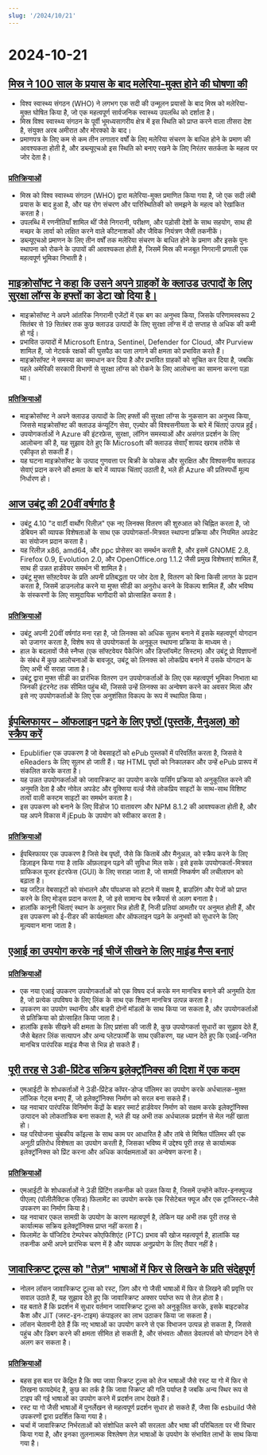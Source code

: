 ```yaml
---
slug: '/2024/10/21'
---
```


# 2024-10-21

## [मिस्र ने 100 साल के प्रयास के बाद मलेरिया-मुक्त होने की घोषणा की](https://www.bbc.com/news/articles/cm2yl8pjgn2o)

- विश्व स्वास्थ्य संगठन (WHO) ने लगभग एक सदी की उन्मूलन प्रयासों के बाद मिस्र को मलेरिया-मुक्त घोषित किया है, जो एक महत्वपूर्ण सार्वजनिक स्वास्थ्य उपलब्धि को दर्शाता है।
- मिस्र विश्व स्वास्थ्य संगठन के पूर्वी भूमध्यसागरीय क्षेत्र में इस स्थिति को प्राप्त करने वाला तीसरा देश है, संयुक्त अरब अमीरात और मोरक्को के बाद।
- प्रमाणपत्र के लिए कम से कम तीन लगातार वर्षों के लिए मलेरिया संचरण के बाधित होने के प्रमाण की आवश्यकता होती है, और डब्ल्यूएचओ इस स्थिति को बनाए रखने के लिए निरंतर सतर्कता के महत्व पर जोर देता है।

### [प्रतिक्रियाओं](https://news.ycombinator.com/item?id=41903616)

- मिस्र को विश्व स्वास्थ्य संगठन (WHO) द्वारा मलेरिया-मुक्त प्रमाणित किया गया है, जो एक सदी लंबी प्रयास के बाद हुआ है, और यह रोग संचरण और पारिस्थितिकी को समझने के महत्व को रेखांकित करता है।
- उपलब्धि में रणनीतियाँ शामिल थीं जैसे निगरानी, परीक्षण, और पड़ोसी देशों के साथ सहयोग, साथ ही मच्छर के लार्वा को लक्षित करने वाले कीटनाशकों और जैविक नियंत्रण जैसी तकनीकें।
- डब्ल्यूएचओ प्रमाणन के लिए तीन वर्षों तक मलेरिया संचरण के बाधित होने के प्रमाण और इसके पुनः स्थापना को रोकने के उपायों की आवश्यकता होती है, जिसमें मिस्र की मजबूत निगरानी प्रणाली एक महत्वपूर्ण भूमिका निभाती है।

## [माइक्रोसॉफ्ट ने कहा कि उसने अपने ग्राहकों के क्लाउड उत्पादों के लिए सुरक्षा लॉग्स के हफ्तों का डेटा खो दिया है।](https://techcrunch.com/2024/10/17/microsoft-said-it-lost-weeks-of-security-logs-for-its-customers-cloud-products/)

- माइक्रोसॉफ्ट ने अपने आंतरिक निगरानी एजेंटों में एक बग का अनुभव किया, जिसके परिणामस्वरूप 2 सितंबर से 19 सितंबर तक कुछ क्लाउड उत्पादों के लिए सुरक्षा लॉग्स में दो सप्ताह से अधिक की कमी हो गई।
- प्रभावित उत्पादों में Microsoft Entra, Sentinel, Defender for Cloud, और Purview शामिल हैं, जो नेटवर्क रक्षकों की घुसपैठ का पता लगाने की क्षमता को प्रभावित करते हैं।
- माइक्रोसॉफ्ट ने समस्या का समाधान कर दिया है और प्रभावित ग्राहकों को सूचित कर दिया है, जबकि पहले अमेरिकी सरकारी विभागों से सुरक्षा लॉग्स को रोकने के लिए आलोचना का सामना करना पड़ा था।

### [प्रतिक्रियाओं](https://news.ycombinator.com/item?id=41898723)

- माइक्रोसॉफ्ट ने अपने क्लाउड उत्पादों के लिए हफ्तों की सुरक्षा लॉग्स के नुकसान का अनुभव किया, जिससे माइक्रोसॉफ्ट की क्लाउड कंप्यूटिंग सेवा, एज़्योर की विश्वसनीयता के बारे में चिंताएं उत्पन्न हुईं।
- उपयोगकर्ताओं ने Azure की इंटरफ़ेस, सुरक्षा, लॉगिन समस्याओं और असंगत प्रदर्शन के लिए आलोचना की है, यह सुझाव देते हुए कि Microsoft की क्लाउड सेवाएँ शायद खराब तरीके से एकीकृत हो सकती हैं।
- यह घटना माइक्रोसॉफ्ट के उत्पाद गुणवत्ता पर बिक्री के फोकस और सुरक्षित और विश्वसनीय क्लाउड सेवाएं प्रदान करने की क्षमता के बारे में व्यापक चिंताएं उठाती है, भले ही Azure की प्रतिस्पर्धी मूल्य निर्धारण हो।

## [आज उबंटू की 20वीं वर्षगांठ है](https://lists.ubuntu.com/archives/ubuntu-announce/2004-October/000003.html)

- उबंटू 4.10 "द वार्टी वार्थोग रिलीज़" एक नए लिनक्स वितरण की शुरुआत को चिह्नित करता है, जो डेबियन की व्यापक विशेषताओं के साथ एक उपयोगकर्ता-मित्रवत स्थापना प्रक्रिया और नियमित अपडेट का संयोजन प्रदान करता है।
- यह रिलीज़ x86, amd64, और ppc प्रोसेसर का समर्थन करती है, और इसमें GNOME 2.8, Firefox 0.9, Evolution 2.0, और OpenOffice.org 1.1.2 जैसी प्रमुख विशेषताएं शामिल हैं, साथ ही उन्नत हार्डवेयर समर्थन भी शामिल है।
- उबंटू मुफ्त सॉफ़्टवेयर के प्रति अपनी प्रतिबद्धता पर जोर देता है, वितरण को बिना किसी लागत के प्रदान करता है, जिसमें डाउनलोड करने या मुफ्त सीडी का अनुरोध करने के विकल्प शामिल हैं, और भविष्य के संस्करणों के लिए सामुदायिक भागीदारी को प्रोत्साहित करता है।

### [प्रतिक्रियाओं](https://news.ycombinator.com/item?id=41898736)

- उबंटू अपनी 20वीं वर्षगांठ मना रहा है, जो लिनक्स को अधिक सुलभ बनाने में इसके महत्वपूर्ण योगदान को उजागर करता है, विशेष रूप से उपयोगकर्ता के अनुकूल स्थापना प्रक्रिया के माध्यम से।
- हाल के बदलावों जैसे स्नैप्स (एक सॉफ्टवेयर पैकेजिंग और डिप्लॉयमेंट सिस्टम) और उबंटू प्रो विज्ञापनों के संबंध में कुछ आलोचनाओं के बावजूद, उबंटू को लिनक्स को लोकप्रिय बनाने में उसके योगदान के लिए अभी भी सराहा जाता है।
- उबंटू द्वारा मुफ्त सीडी का प्रारंभिक वितरण उन उपयोगकर्ताओं के लिए एक महत्वपूर्ण भूमिका निभाता था जिनकी इंटरनेट तक सीमित पहुंच थी, जिससे उन्हें लिनक्स का अन्वेषण करने का अवसर मिला और इसे नए उपयोगकर्ताओं के लिए एक अनुशंसित विकल्प के रूप में स्थापित किया।

## [ईपब्लिफायर – ऑफलाइन पढ़ने के लिए पृष्ठों (पुस्तकें, मैनुअल) को स्क्रैप करें](https://github.com/maoserr/epublifier)

- Epublifier एक उपकरण है जो वेबसाइटों को ePub पुस्तकों में परिवर्तित करता है, जिससे वे eReaders के लिए सुलभ हो जाती हैं। यह HTML पृष्ठों को निकालकर और उन्हें ePub प्रारूप में संकलित करके करता है।
- यह उन्नत उपयोगकर्ताओं को जावास्क्रिप्ट का उपयोग करके पार्सिंग प्रक्रिया को अनुकूलित करने की अनुमति देता है और नोवेल अपडेट और वूक्सिया वर्ल्ड जैसे लोकप्रिय साइटों के साथ-साथ विशिष्ट तत्वों वाली कस्टम साइटों का समर्थन करता है।
- इस उपकरण को बनाने के लिए विंडोज 10 वातावरण और NPM 8.1.2 की आवश्यकता होती है, और यह अपने विकास में jEpub के उपयोग को स्वीकार करता है।

### [प्रतिक्रियाओं](https://news.ycombinator.com/item?id=41903864)

- ईपब्लिफायर एक उपकरण है जिसे वेब पृष्ठों, जैसे कि किताबें और मैनुअल, को स्क्रैप करने के लिए डिज़ाइन किया गया है ताकि ऑफ़लाइन पढ़ने की सुविधा मिल सके। इसे इसके उपयोगकर्ता-मित्रवत ग्राफिकल यूजर इंटरफेस (GUI) के लिए सराहा जाता है, जो सामग्री निष्कर्षण की लचीलापन को बढ़ाता है।
- यह जटिल वेबसाइटों को संभालने और पॉपअप्स को हटाने में सक्षम है, ब्राउज़िंग और पेजों को प्राप्त करने के लिए मोड्स प्रदान करता है, जो इसे सामान्य वेब स्क्रैपर्स से अलग बनाता है।
- हालांकि कानूनी चिंताएं स्थान के अनुसार भिन्न होती हैं, निजी प्रतियां आमतौर पर अनुमत होती हैं, और इस उपकरण को ई-रीडर की कार्यक्षमता और ऑफलाइन पढ़ने के अनुभवों को सुधारने के लिए मूल्यवान माना जाता है।

## [एआई का उपयोग करके नई चीजें सीखने के लिए माइंड मैप्स बनाएं](https://github.com/aotakeda/learn-thing)

### [प्रतिक्रियाओं](https://news.ycombinator.com/item?id=41898076)

- एक नया एआई उपकरण उपयोगकर्ताओं को एक विषय दर्ज करके मन मानचित्र बनाने की अनुमति देता है, जो प्रत्येक उपविषय के लिए लिंक के साथ एक शिक्षण मानचित्र उत्पन्न करता है।
- उपकरण का उपयोग स्थानीय और बाहरी दोनों मॉडलों के साथ किया जा सकता है, और उपयोगकर्ताओं से प्रतिक्रिया को प्रोत्साहित किया जाता है।
- हालांकि इसके सीखने की क्षमता के लिए प्रशंसा की जाती है, कुछ उपयोगकर्ता सुधारों का सुझाव देते हैं, जैसे बेहतर लिंक सत्यापन और अन्य प्लेटफार्मों के साथ एकीकरण, यह ध्यान देते हुए कि एआई-जनित मानचित्र पारंपरिक माइंड मैप्स से भिन्न हो सकते हैं।

## [पूरी तरह से 3डी-प्रिंटेड सक्रिय इलेक्ट्रॉनिक्स की दिशा में एक कदम](https://news.mit.edu/2024/mit-team-takes-major-step-toward-fully-3d-printed-active-electronics-1015)

- एमआईटी के शोधकर्ताओं ने 3डी-प्रिंटेड कॉपर-डोप्ड पॉलिमर का उपयोग करके अर्धचालक-मुक्त लॉजिक गेट्स बनाए हैं, जो इलेक्ट्रॉनिक्स निर्माण को सरल बना सकते हैं।
- यह नवाचार पारंपरिक विनिर्माण केंद्रों के बाहर स्मार्ट हार्डवेयर निर्माण को सक्षम करके इलेक्ट्रॉनिक्स उत्पादन को लोकतांत्रिक बना सकता है, भले ही यह अभी तक अर्धचालक प्रदर्शन से मेल नहीं खाता हो।
- यह परियोजना चुंबकीय कॉइल्स के साथ काम पर आधारित है और तांबे से मिश्रित पॉलिमर की एक अनूठी प्रतिरोध विशेषता का उपयोग करती है, जिसका भविष्य में उद्देश्य पूरी तरह से कार्यात्मक इलेक्ट्रॉनिक्स को प्रिंट करना और अधिक कार्यक्षमताओं का अन्वेषण करना है।

### [प्रतिक्रियाओं](https://news.ycombinator.com/item?id=41899873)

- एमआईटी के शोधकर्ताओं ने 3डी प्रिंटिंग तकनीक को उन्नत किया है, जिसमें उन्होंने कॉपर-इनफ्यूज्ड पीएलए (पॉलीलैक्टिक एसिड) फिलामेंट का उपयोग करके एक रिसेटेबल फ्यूज और एक ट्रांजिस्टर-जैसे उपकरण का निर्माण किया है।
- यह नवाचार एकल सामग्री के उपयोग के कारण महत्वपूर्ण है, लेकिन यह अभी तक पूरी तरह से कार्यात्मक सक्रिय इलेक्ट्रॉनिक्स प्राप्त नहीं करता है।
- फिलामेंट के पॉजिटिव टेम्परेचर कोएफिशिएंट (PTC) प्रभाव की खोज महत्वपूर्ण है, हालांकि यह तकनीक अभी अपने प्रारंभिक चरण में है और व्यापक अनुप्रयोग के लिए तैयार नहीं है।

## [जावास्क्रिप्ट टूल्स को "तेज़" भाषाओं में फिर से लिखने के प्रति संदेहपूर्ण](https://nolanlawson.com/2024/10/20/why-im-skeptical-of-rewriting-javascript-tools-in-faster-languages/)

- नोलन लॉसन जावास्क्रिप्ट टूल्स को रस्ट, ज़िग और गो जैसी भाषाओं में फिर से लिखने की प्रवृत्ति पर सवाल उठाते हैं, यह सुझाव देते हुए कि जावास्क्रिप्ट अक्सर पर्याप्त रूप से तेज़ होता है।
- वह बताते हैं कि प्रदर्शन में सुधार वर्तमान जावास्क्रिप्ट टूल्स को अनुकूलित करके, इसके बाइटकोड कैश और JIT (जस्ट-इन-टाइम) कंपाइलर का लाभ उठाकर किया जा सकता है।
- लॉसन चेतावनी देते हैं कि नए भाषाओं का उपयोग करने से एक विभाजन उत्पन्न हो सकता है, जिससे पहुंच और डिबग करने की क्षमता सीमित हो सकती है, और संभवतः औसत डेवलपर्स को योगदान देने से अलग कर सकता है।

### [प्रतिक्रियाओं](https://news.ycombinator.com/item?id=41898603)

- बहस इस बात पर केंद्रित है कि क्या जावा स्क्रिप्ट टूल्स को तेज भाषाओं जैसे रस्ट या गो में फिर से लिखना फायदेमंद है, कुछ का तर्क है कि जावा स्क्रिप्ट की गति पर्याप्त है जबकि अन्य स्थिर रूप से टाइप की गई भाषाओं का उपयोग करने में प्रदर्शन लाभ देखते हैं।
- रस्ट या गो जैसी भाषाओं में पुनर्लेखन से महत्वपूर्ण प्रदर्शन सुधार हो सकते हैं, जैसा कि esbuild जैसे उपकरणों द्वारा प्रदर्शित किया गया है।
- चर्चा में जावास्क्रिप्ट निर्भरताओं को संशोधित करने की सरलता और भाषा की परिचितता पर भी विचार किया गया है, और इनका तुलनात्मक विश्लेषण तेज़ भाषाओं के उपयोग के संभावित लाभों के साथ किया गया है।

<head>
  <meta property="og:title" content="मिस्र ने 100 साल के प्रयास के बाद मलेरिया-मुक्त होने की घोषणा की" />
  <meta property="og:type" content="website" />
  <meta property="og:image" content="https://og.cho.sh/api/og/?title=%E0%A4%AE%E0%A4%BF%E0%A4%B8%E0%A5%8D%E0%A4%B0%20%E0%A4%A8%E0%A5%87%20100%20%E0%A4%B8%E0%A4%BE%E0%A4%B2%20%E0%A4%95%E0%A5%87%20%E0%A4%AA%E0%A5%8D%E0%A4%B0%E0%A4%AF%E0%A4%BE%E0%A4%B8%20%E0%A4%95%E0%A5%87%20%E0%A4%AC%E0%A4%BE%E0%A4%A6%20%E0%A4%AE%E0%A4%B2%E0%A5%87%E0%A4%B0%E0%A4%BF%E0%A4%AF%E0%A4%BE-%E0%A4%AE%E0%A5%81%E0%A4%95%E0%A5%8D%E0%A4%A4%20%E0%A4%B9%E0%A5%8B%E0%A4%A8%E0%A5%87%20%E0%A4%95%E0%A5%80%20%E0%A4%98%E0%A5%8B%E0%A4%B7%E0%A4%A3%E0%A4%BE%20%E0%A4%95%E0%A5%80&subheading=%E0%A4%B8%E0%A5%8B%E0%A4%AE%E0%A4%B5%E0%A4%BE%E0%A4%B0%2C%2021%20%E0%A4%85%E0%A4%95%E0%A5%8D%E0%A4%A4%E0%A5%82%E0%A4%AC%E0%A4%B0%202024%3A%20%E0%A4%B9%E0%A5%88%E0%A4%95%E0%A4%B0%20%E0%A4%B8%E0%A4%AE%E0%A4%BE%E0%A4%9A%E0%A4%BE%E0%A4%B0%20%E0%A4%B8%E0%A4%BE%E0%A4%B0%E0%A4%BE%E0%A4%82%E0%A4%B6" />
</head>
